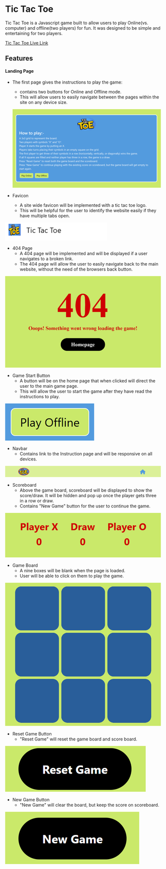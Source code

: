 # Tic Tac Toe

Tic Tac Toe is a Javascript game built to allow users to play Online(vs. computer) and offline(two players) for fun. It was designed to be simple and entertaining for two players.

<!-- ![Mock Up]() -->

[Tic Tac Toe Live Link](https://neelp20.github.io/Tic-Tac-Toe/)

## Features

#### Landing Page
* The first page gives the instructions to play the game:

   * contains two buttons for Online and Offline mode.
   * This will allow users to easily navigate between the pages within the site on any device size.

   ![Full view](/assets/readme-images/instructions-screenshot.png)
* Favicon
   * A site wide favicon will be implemented with a tic tac toe logo.
   * This will be helpful for the user to identify the website easily if they have multiple tabs open.

![Favicon](/assets/readme-images/favicon-screenshot.png)
* 404 Page
   * A 404 page will be implemented and will be displayed if a user navigates to a broken link.
   * The 404 page will allow the user to easily navigate back to the main website, without the need of the browsers back button.

![404 Page](/assets/readme-images/404-screenshot.png)
* Game Start Button
   * A button will be on the home page that when clicked will direct the user to the main game page.
   * This will allow the user to start the game after they have read the instructions to play.

![Game Start Button](/assets/readme-images/offline-screenshot.png)
* Navbar
   * Contains link to the Instruction page and will be responsive on all devices.

![Navbar](/assets/readme-images/nav-screenshot.png)
* Scoreboard
   * Above the game board, scoreboard will be displayed to show the score/draw. It will be hidden and pop up once the player gets three in a row or draw.
   * Contains "New Game" button for the user to continue the game.

![Scoreboard](/assets/readme-images/scoreboard-screenshot.png)
* Game Board
   * A nine boxes will be blank when the page is loaded.
   * User will be able to click on them to play the game.

![Gameboard](/assets/readme-images/gameboard-screenshot.png)
* Reset Game Button
   * "Reset Game" will reset the game board and score board.
   
![Reset Game](/assets/readme-images/resetgame-screenshot.png)
* New Game Button
   * "New Game" will clear the board, but keep the score on scoreboard.

![New Game](/assets/readme-images/newgame-screenshot.png)



